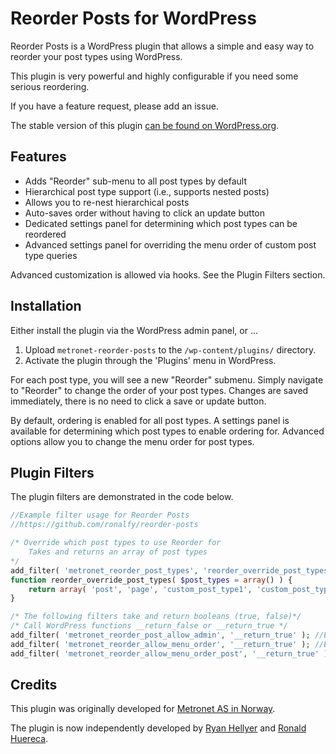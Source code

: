 Reorder Posts for WordPress
=============

Reorder Posts is a WordPress plugin that allows a simple and easy way to reorder your post types using WordPress.

This plugin is very powerful and highly configurable if you need some serious reordering.

If you have a feature request, please add an issue.

The stable version of this plugin <a href="https://wordpress.org/plugins/metronet-reorder-posts/">can be found on WordPress.org</a>.

Features
----------------------
<ul>
<li>Adds "Reorder" sub-menu to all post types by default</li>
<li>Hierarchical post type support (i.e., supports nested posts)</li>
<li>Allows you to re-nest hierarchical posts</li>
<li>Auto-saves order without having to click an update button</li>
<li>Dedicated settings panel for determining which post types can be reordered</li>
<li>Advanced settings panel for overriding the menu order of custom post type queries</li>
</ul>

Advanced customization is allowed via hooks.  See the Plugin Filters section.

Installation
---------------------
Either install the plugin via the WordPress admin panel, or ... 

1. Upload `metronet-reorder-posts` to the `/wp-content/plugins/` directory.
2. Activate the plugin through the 'Plugins' menu in WordPress.

For each post type, you will see a new "Reorder" submenu.  Simply navigate to "Reorder" to change the order of your post types. Changes are saved immediately, there is no need to click a save or update button.  

By default, ordering is enabled for all post types.  A settings panel is available for determining which post types to enable ordering for.  Advanced options allow you to change the menu order for post types.

Plugin Filters
---------------------

The plugin filters are demonstrated in the code below.

```php
//Example filter usage for Reorder Posts
//https://github.com/ronalfy/reorder-posts

/* Override which post types to use Reorder for 
	Takes and returns an array of post types
*/
add_filter( 'metronet_reorder_post_types', 'reorder_override_post_types' );
function reorder_override_post_types( $post_types = array() ) {
	return array( 'post', 'page', 'custom_post_type1', 'custom_post_type2' );	
}

/* The following filters take and return booleans (true, false)*/
/* Call WordPress functions __return_false or __return_true */
add_filter( 'metronet_reorder_post_allow_admin', '__return_true' ); //Enable or disable the admin panel settings for the plugin
add_filter( 'metronet_reorder_allow_menu_order', '__return_true' ); //Enable or disable the plugin's advanced menu_order modifications for all post types
add_filter( 'metronet_reorder_allow_menu_order_post', '__return_true' ); //Enable or disable the plugin's advanced menu_order modifications for a single post type (format metronet_reorder_allow_menu_order_{post_type}) - If Filter metronet_reorder_allow_menu_order is false, there is no need for this filter
```

Credits
----------------------
This plugin was originally developed for <a href="https://metronet.no/">Metronet AS in Norway</a>.

The plugin is now independently developed by <a href="https://hellyer.kiwi/">Ryan Hellyer</a> and <a href="http://www.ronalfy.com">Ronald Huereca</a>.